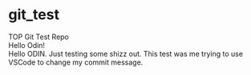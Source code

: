 # git_test
TOP Git Test Repo 
</br> Hello Odin!
<br/> Hello ODIN. Just testing some shizz out. This test was me trying to use VSCode to change my commit message.